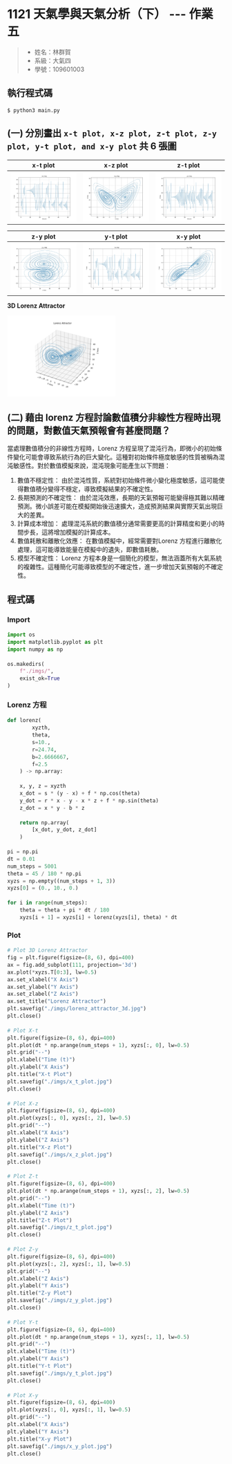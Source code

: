 # 1121 天氣學與天氣分析（下） --- 作業五

> - 姓名：林群賀
> - 系級：大氣四
> - 學號：109601003

## 執行程式碼
```shell
$ python3 main.py
```

## (一) 分別畫出 `x-t plot, x-z plot, z-t plot, z-y plot, y-t plot, and x-y plot` 共 6 張圖

| x-t plot | x-z plot | z-t plot |
| :---: | :----: | :----: |
| ![](./imgs/x_t_plot.jpg) | ![](./imgs/x_z_plot.jpg) | ![](./imgs/z_t_plot.jpg) |

| z-y plot | y-t plot | x-y plot |
| :----: | :----: | :----: |
| ![](./imgs/z_y_plot.jpg) | ![](./imgs/y_t_plot.jpg) | ![](./imgs/x_y_plot.jpg) |


**3D Lorenz Attractor**

<!-- ![](./imgs/lorenz_attractor_3d.jpg) -->

<img src="./imgs/lorenz_attractor_3d.jpg" alt="3D Lorenz Attractor" width="250">

## (二) 藉由 lorenz 方程討論數值積分非線性方程時出現的問題，對數值天氣預報會有甚麼問題？

當處理數值積分的非線性方程時，Lorenz 方程呈現了混沌行為，即微小的初始條件變化可能會導致系統行為的巨大變化。這種對初始條件極度敏感的性質被稱為混沌敏感性。對於數值模擬來說，混沌現象可能產生以下問題：

1. 數值不穩定性： 由於混沌性質，系統對初始條件微小變化極度敏感，這可能使得數值積分變得不穩定，導致模擬結果的不確定性。
2. 長期預測的不確定性： 由於混沌效應，長期的天氣預報可能變得極其難以精確預測。微小誤差可能在模擬開始後迅速擴大，造成預測結果與實際天氣出現巨大的差異。
3. 計算成本增加： 處理混沌系統的數值積分通常需要更高的計算精度和更小的時間步長，這將增加模擬的計算成本。
4. 數值耗散和離散化效應： 在數值模擬中，經常需要對Lorenz 方程進行離散化處理，這可能導致能量在模擬中的遺失，即數值耗散。
5. 模型不確定性： Lorenz 方程本身是一個簡化的模型，無法涵蓋所有大氣系統的複雜性。這種簡化可能導致模型的不確定性，進一步增加天氣預報的不確定性。

## 程式碼

### Import
```python
import os
import matplotlib.pyplot as plt
import numpy as np

os.makedirs(
    f"./imgs/",
    exist_ok=True
)
```

### Lorenz 方程
```python
def lorenz(
        xyzth, 
        theta, 
        s=10., 
        r=24.74, 
        b=2.6666667, 
        f=2.5
    ) -> np.array:

    x, y, z = xyzth
    x_dot = s * (y - x) + f * np.cos(theta)
    y_dot = r * x - y - x * z + f * np.sin(theta)
    z_dot = x * y - b * z

    return np.array(
        [x_dot, y_dot, z_dot]
    )

pi = np.pi
dt = 0.01
num_steps = 5001
theta = 45 / 180 * np.pi
xyzs = np.empty((num_steps + 1, 3))
xyzs[0] = (0., 10., 0.)

for i in range(num_steps):
    theta = theta + pi * dt / 180
    xyzs[i + 1] = xyzs[i] + lorenz(xyzs[i], theta) * dt
```

### Plot
```python
# Plot 3D Lorenz Attractor
fig = plt.figure(figsize=(8, 6), dpi=400)
ax = fig.add_subplot(111, projection='3d')
ax.plot(*xyzs.T[0:3], lw=0.5)
ax.set_xlabel("X Axis")
ax.set_ylabel("Y Axis")
ax.set_zlabel("Z Axis")
ax.set_title("Lorenz Attractor")
plt.savefig("./imgs/lorenz_attractor_3d.jpg")
plt.close()

# Plot X-t
plt.figure(figsize=(8, 6), dpi=400)
plt.plot(dt * np.arange(num_steps + 1), xyzs[:, 0], lw=0.5)
plt.grid("--")
plt.xlabel("Time (t)")
plt.ylabel("X Axis")
plt.title("X-t Plot")
plt.savefig("./imgs/x_t_plot.jpg")
plt.close()

# Plot X-z
plt.figure(figsize=(8, 6), dpi=400)
plt.plot(xyzs[:, 0], xyzs[:, 2], lw=0.5)
plt.grid("--")
plt.xlabel("X Axis")
plt.ylabel("Z Axis")
plt.title("X-z Plot")
plt.savefig("./imgs/x_z_plot.jpg")
plt.close()

# Plot Z-t
plt.figure(figsize=(8, 6), dpi=400)
plt.plot(dt * np.arange(num_steps + 1), xyzs[:, 2], lw=0.5)
plt.grid("--")
plt.xlabel("Time (t)")
plt.ylabel("Z Axis")
plt.title("Z-t Plot")
plt.savefig("./imgs/z_t_plot.jpg")
plt.close()

# Plot Z-y
plt.figure(figsize=(8, 6), dpi=400)
plt.plot(xyzs[:, 2], xyzs[:, 1], lw=0.5)
plt.grid("--")
plt.xlabel("Z Axis")
plt.ylabel("Y Axis")
plt.title("Z-y Plot")
plt.savefig("./imgs/z_y_plot.jpg")
plt.close()

# Plot Y-t
plt.figure(figsize=(8, 6), dpi=400)
plt.plot(dt * np.arange(num_steps + 1), xyzs[:, 1], lw=0.5)
plt.grid("--")
plt.xlabel("Time (t)")
plt.ylabel("Y Axis")
plt.title("Y-t Plot")
plt.savefig("./imgs/y_t_plot.jpg")
plt.close()

# Plot X-y
plt.figure(figsize=(8, 6), dpi=400)
plt.plot(xyzs[:, 0], xyzs[:, 1], lw=0.5)
plt.grid("--")
plt.xlabel("X Axis")
plt.ylabel("Y Axis")
plt.title("X-y Plot")
plt.savefig("./imgs/x_y_plot.jpg")
plt.close()
```
